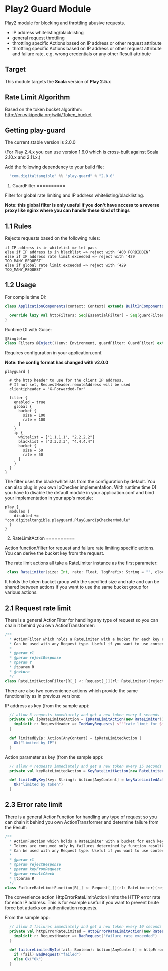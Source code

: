 Play2 Guard Module
==========

Play2 module for blocking and throttling abusive requests.

- IP address whitelisting/blacklisting
- general request throttling
- throttling specific Actions based on IP address or other request attribute
- throttling specific Actions based on IP address or other request attribute and failure rate, e.g. wrong credentials or any other Result attribute

Target
----------

This module targets the __Scala__ version of __Play 2.5.x__

Rate Limit Algorithm
----------
Based on the token bucket algorithm: http://en.wikipedia.org/wiki/Token_bucket


Getting play-guard
----------

The current stable version is 2.0.0

(For Play 2.4.x you can use version 1.6.0 which is cross-built against Scala 2.10.x and 2.11.x.)

Add the following dependency to your build file:

```scala
  "com.digitaltangible" %% "play-guard" % "2.0.0"
```

1. GuardFilter
==========

Filter for global rate limiting and IP address whitelisting/blacklisting.

__Note: this global filter is only useful if you don't have access to a reverse proxy like nginx where you can handle these kind of things__

1.1 Rules
----------
Rejects requests based on the following rules:

```
if IP address is in whitelist => let pass
else if IP address is in blacklist => reject with ‘403 FORBIDDEN’
else if IP address rate limit exceeded => reject with ‘429 TOO_MANY_REQUEST’
else if global rate limit exceeded => reject with ‘429 TOO_MANY_REQUEST’
```

1.2 Usage
----------

For compile time DI:

```scala
class ApplicationComponents(context: Context) extends BuiltInComponentsFromContext(context) with PlayGuardComponents {

  override lazy val httpFilters: Seq[EssentialFilter] = Seq(guardFilter)
}
```

Runtime DI with Guice:

```scala
@Singleton
class Filters @Inject()(env: Environment, guardFilter: GuardFilter) extends DefaultHttpFilters(guardFilter)
```


Requires configuration in your application.conf.

__Note: the config format has changed with v2.0.0__


```
playguard {

  # the http header to use for the client IP address.
  # If not set, RequestHeader.remoteAddress will be used
  clientipheader = "X-Forwarded-For"

  filter {
    enabled = true
    global {
      bucket {
        size = 100
        rate = 100
      }
    }
    ip {
      whitelist = ["1.1.1.1", "2.2.2.2"]
      blacklist = ["3.3.3.3", "4.4.4.4"]
      bucket {
        size = 50
        rate = 50
      }
    }
  }
}
```

The filter uses the black/whitelists from the configuration by default. You can also plug in you own IpChecker implementation. With runtime time DI you have to disable the default module in your application.conf and bind your implementation in your app's module:

 ```
 play {
   modules {
     disabled += "com.digitaltangible.playguard.PlayGuardIpCheckerModule"
   }
 }
 ```



2. RateLimitAction
==========

Action function/filter for request and failure rate limiting specific actions. You can derive the bucket key from the request.

The rate limit actions all take a RateLimiter instance as the first parameter:

```scala
 class RateLimiter(size: Int, rate: Float, logPrefix: String = "", clock: Clock = CurrentTimeClock)(implicit system: ActorSystem)
```

It holds the token bucket group with the specified size and rate and can be shared between actions if you want to use the same bucket group for various actions.



2.1 Request rate limit
-------

There is a general ActionFilter for handling any type of request so you can chain it behind you own ActionTransformer:

```scala
/**
  * ActionFilter which holds a RateLimiter with a bucket for each key returned by function f.
  * Can be used with any Request type. Useful if you want to use content from a wrapped request, e.g. User ID
  *
  * @param rl
  * @param rejectResponse
  * @param f
  * @tparam R
  * @return
  */
class RateLimitActionFilter[R[_] <: Request[_]](rl: RateLimiter)(rejectResponse: R[_] => Result, f: R[_] => Any) extends ActionFilter[R]
```

There are also two convenience actions which provide the same functionality as in previous versions:

IP address as key (from the sample app):

```scala
  // allow 3 requests immediately and get a new token every 5 seconds
  private val ipRateLimitedAction = IpRateLimitAction(new RateLimiter(3, 1f / 5, "test limit by IP address")) {
    implicit r: RequestHeader => TooManyRequests( s"""rate limit for ${r.remoteAddress} exceeded""")
  }

  def limitedByIp: Action[AnyContent] = ipRateLimitedAction {
    Ok("limited by IP")
  }
```

Action parameter as key (from the sample app):

```scala
  // allow 4 requests immediately and get a new token every 15 seconds
  private val keyRateLimitedAction = KeyRateLimitAction(new RateLimiter(4, 1f / 15, "test by token")) _

  def limitedByKey(key: String): Action[AnyContent] = keyRateLimitedAction(_ => TooManyRequests( s"""rate limit for '$key' exceeded"""), key) {
    Ok("limited by token")
  }
```

2.3 Error rate limit
-------

There is a general ActionFunction for handling any type of request so you can chain it behind you own ActionTransformer and determine failure from the Result:

```scala
/**
  * ActionFunction which holds a RateLimiter with a bucket for each key returned by function keyFromRequest.
  * Tokens are consumed only by failures determined by function resultCheck. If no tokens remain, requests with this key are rejected.
  * Can be used with any Request type. Useful if you want to use content from a wrapped request, e.g. User ID
  *
  * @param rl
  * @param rejectResponse
  * @param keyFromRequest
  * @param resultCheck
  * @tparam R
  */
class FailureRateLimitFunction[R[_] <: Request[_]](rl: RateLimiter)(rejectResponse: R[_] => Result, keyFromRequest: R[_] => Any, resultCheck: Result => Boolean) extends ActionFunction[R, R]```
```

The convenience action HttpErrorRateLimitAction limits the HTTP error rate for each IP address. This is for example useful if you want to prevent brute force bot attacks on authentication requests.

From the sample app:

```scala
  // allow 2 failures immediately and get a new token every 10 seconds
  private val httpErrorRateLimited = HttpErrorRateLimitAction(new RateLimiter(2, 1f / 10, "test failure rate limit")) {
    implicit r: RequestHeader => BadRequest("failure rate exceeded")
  }

  def failureLimitedByIp(fail: Boolean): Action[AnyContent] = httpErrorRateLimited {
    if (fail) BadRequest("failed")
    else Ok("Ok")
  }
```

